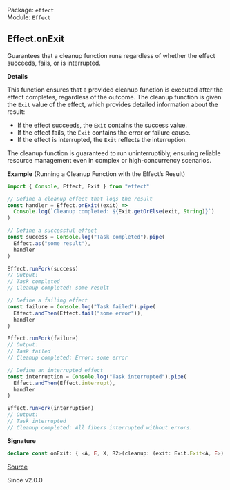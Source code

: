 Package: `effect`<br />
Module: `Effect`<br />

## Effect.onExit

Guarantees that a cleanup function runs regardless of whether the effect
succeeds, fails, or is interrupted.

**Details**

This function ensures that a provided cleanup function is executed after the
effect completes, regardless of the outcome. The cleanup function is given
the `Exit` value of the effect, which provides detailed information about the
result:
- If the effect succeeds, the `Exit` contains the success value.
- If the effect fails, the `Exit` contains the error or failure cause.
- If the effect is interrupted, the `Exit` reflects the interruption.

The cleanup function is guaranteed to run uninterruptibly, ensuring reliable
resource management even in complex or high-concurrency scenarios.

**Example** (Running a Cleanup Function with the Effect’s Result)

```ts
import { Console, Effect, Exit } from "effect"

// Define a cleanup effect that logs the result
const handler = Effect.onExit((exit) =>
  Console.log(`Cleanup completed: ${Exit.getOrElse(exit, String)}`)
)

// Define a successful effect
const success = Console.log("Task completed").pipe(
  Effect.as("some result"),
  handler
)

Effect.runFork(success)
// Output:
// Task completed
// Cleanup completed: some result

// Define a failing effect
const failure = Console.log("Task failed").pipe(
  Effect.andThen(Effect.fail("some error")),
  handler
)

Effect.runFork(failure)
// Output:
// Task failed
// Cleanup completed: Error: some error

// Define an interrupted effect
const interruption = Console.log("Task interrupted").pipe(
  Effect.andThen(Effect.interrupt),
  handler
)

Effect.runFork(interruption)
// Output:
// Task interrupted
// Cleanup completed: All fibers interrupted without errors.
```

**Signature**

```ts
declare const onExit: { <A, E, X, R2>(cleanup: (exit: Exit.Exit<A, E>) => Effect<X, never, R2>): <R>(self: Effect<A, E, R>) => Effect<A, E, R2 | R>; <A, E, R, X, R2>(self: Effect<A, E, R>, cleanup: (exit: Exit.Exit<A, E>) => Effect<X, never, R2>): Effect<A, E, R | R2>; }
```

[Source](https://github.com/Effect-TS/effect/tree/main/packages/effect/src/Effect.ts#L5887)

Since v2.0.0